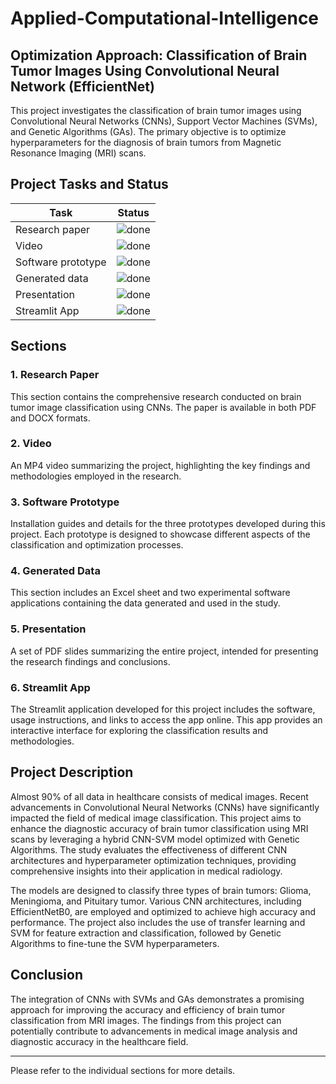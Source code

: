 # Applied-Computational-Intelligence

## Optimization Approach: Classification of Brain Tumor Images Using Convolutional Neural Network (EfficientNet)

This project investigates the classification of brain tumor images using Convolutional Neural Networks (CNNs), Support Vector Machines (SVMs), and Genetic Algorithms (GAs). The primary objective is to optimize hyperparameters for the diagnosis of brain tumors from Magnetic Resonance Imaging (MRI) scans.

## Project Tasks and Status

| Task               | Status                        |
|--------------------|-------------------------------|
| Research paper     | ![done](https://img.shields.io/badge/done-brightgreen)|
| Video              | ![done](https://img.shields.io/badge/done-brightgreen)|
| Software prototype | ![done](https://img.shields.io/badge/done-brightgreen) |
| Generated data     | ![done](https://img.shields.io/badge/status-done-brightgreen) |
| Presentation       | ![done](https://img.shields.io/badge/status-done-brightgreen) |
| Streamlit App      | ![done](https://img.shields.io/badge/status-done-brightgreen) |

## Sections

### 1. Research Paper
This section contains the comprehensive research conducted on brain tumor image classification using CNNs. The paper is available in both PDF and DOCX formats.

### 2. Video
An MP4 video summarizing the project, highlighting the key findings and methodologies employed in the research.

### 3. Software Prototype
Installation guides and details for the three prototypes developed during this project. Each prototype is designed to showcase different aspects of the classification and optimization processes.

### 4. Generated Data
This section includes an Excel sheet and two experimental software applications containing the data generated and used in the study.

### 5. Presentation
A set of PDF slides summarizing the entire project, intended for presenting the research findings and conclusions.

### 6. Streamlit App
The Streamlit application developed for this project includes the software, usage instructions, and links to access the app online. This app provides an interactive interface for exploring the classification results and methodologies.

## Project Description

Almost 90% of all data in healthcare consists of medical images. Recent advancements in Convolutional Neural Networks (CNNs) have significantly impacted the field of medical image classification. This project aims to enhance the diagnostic accuracy of brain tumor classification using MRI scans by leveraging a hybrid CNN-SVM model optimized with Genetic Algorithms. The study evaluates the effectiveness of different CNN architectures and hyperparameter optimization techniques, providing comprehensive insights into their application in medical radiology.

The models are designed to classify three types of brain tumors: Glioma, Meningioma, and Pituitary tumor. Various CNN architectures, including EfficientNetB0, are employed and optimized to achieve high accuracy and performance. The project also includes the use of transfer learning and SVM for feature extraction and classification, followed by Genetic Algorithms to fine-tune the SVM hyperparameters.

## Conclusion

The integration of CNNs with SVMs and GAs demonstrates a promising approach for improving the accuracy and efficiency of brain tumor classification from MRI images. The findings from this project can potentially contribute to advancements in medical image analysis and diagnostic accuracy in the healthcare field.

---

Please refer to the individual sections for more details.

